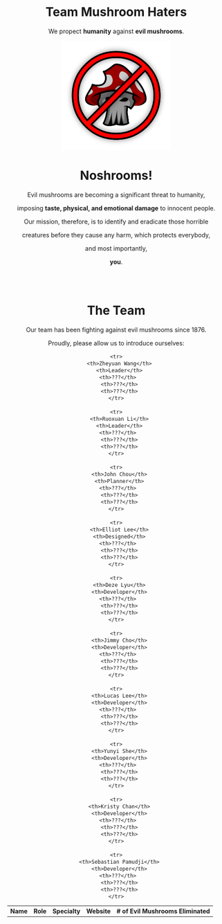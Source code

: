 <div align=center>
  
  <h1>Team Mushroom Haters</h1>
  <p>We propect <b>humanity</b> against <b>evil mushrooms</b>.</p>
  <img src="branding/Logo.png" alt="Logo" width=50%/>
  
  <h1>Noshrooms!</h1>
  <p>Evil mushrooms are becoming a significant threat to humanity,</p>
  <p>imposing <b>taste, physical, and emotional damage</b> to innocent people.</p>
  <p>Our mission, therefore, is to identify and eradicate those horrible</p>
  <p>creatures before they cause any harm, which protects everybody,</p>
  <p>and most importantly,</p>
  <p><b>you</b>.</p>
  
  <br></br>
  
  <h1>The Team</h1>
  <p>Our team has been fighting against evil mushrooms since 1876.</p>
  <p>Proudly, please allow us to introduce ourselves:</p>
  
  <table>
    <tr>
      <th>Name</th>
      <th>Role</th>
      <th>Specialty</th> 
      <th>Website</th>
      <th># of Evil Mushrooms Eliminated</th>
    </tr>
  
    <tr>
      <th>Zheyuan Wang</th>
      <th>Leader</th>
      <th>???</th> 
      <th>???</th>
      <th>???</th>
    </tr>
  
    <tr>
      <th>Ruoxuan Li</th>
      <th>Leader</th>
      <th>???</th> 
      <th>???</th>
      <th>???</th>
    </tr>
  
    <tr>
      <th>John Chou</th>
      <th>Planner</th>
      <th>???</th> 
      <th>???</th>
      <th>???</th>
    </tr>
  
    <tr>
      <th>Elliot Lee</th>
      <th>Designed</th>
      <th>???</th> 
      <th>???</th>
      <th>???</th>
    </tr>
  
    <tr>
      <th>Deze Lyu</th>
      <th>Developer</th>
      <th>???</th> 
      <th>???</th>
      <th>???</th>
    </tr>
  
    <tr>
      <th>Jimmy Cho</th>
      <th>Developer</th>
      <th>???</th> 
      <th>???</th>
      <th>???</th>
    </tr>
  
    <tr>
      <th>Lucas Lee</th>
      <th>Developer</th>
      <th>???</th> 
      <th>???</th>
      <th>???</th>
    </tr>
  
    <tr>
      <th>Yunyi She</th>
      <th>Developer</th>
      <th>???</th> 
      <th>???</th>
      <th>???</th>
    </tr>
  
    <tr>
      <th>Kristy Chan</th>
      <th>Developer</th>
      <th>???</th> 
      <th>???</th>
      <th>???</th>
    </tr>
  
    <tr>
      <th>Sebastian Pamudji</th>
      <th>Developer</th>
      <th>???</th> 
      <th>???</th>
      <th>???</th>
    </tr>
  
  </table>
  
</div>
